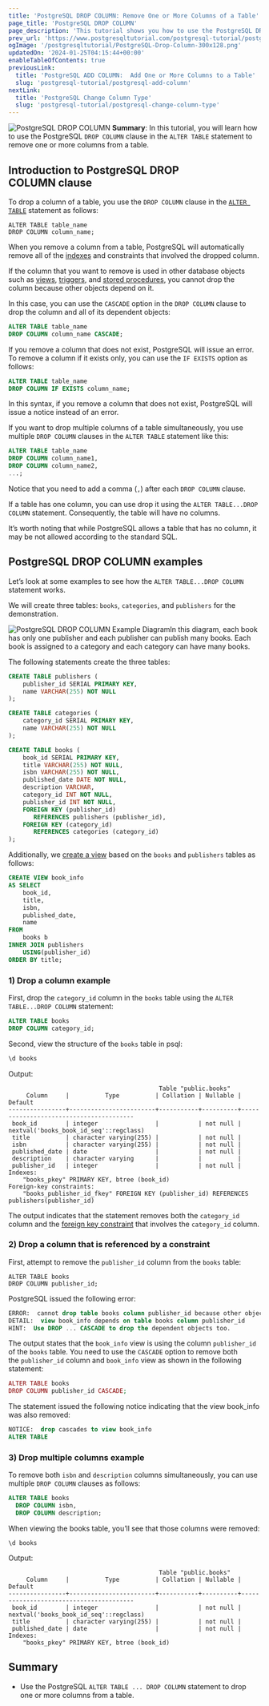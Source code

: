 ```yaml
---
title: 'PostgreSQL DROP COLUMN: Remove One or More Columns of a Table'
page_title: 'PostgreSQL DROP COLUMN'
page_description: 'This tutorial shows you how to use the PostgreSQL DROP COLUMN clause in the ALTER TABLE statement to remove one or more columns of a table.'
prev_url: 'https://www.postgresqltutorial.com/postgresql-tutorial/postgresql-drop-column/'
ogImage: '/postgresqltutorial/PostgreSQL-Drop-Column-300x128.png'
updatedOn: '2024-01-25T04:15:44+00:00'
enableTableOfContents: true
previousLink:
  title: 'PostgreSQL ADD COLUMN:  Add One or More Columns to a Table'
  slug: 'postgresql-tutorial/postgresql-add-column'
nextLink:
  title: 'PostgreSQL Change Column Type'
  slug: 'postgresql-tutorial/postgresql-change-column-type'
---
```


![PostgreSQL DROP COLUMN](/postgresqltutorial/PostgreSQL-Drop-Column-300x128.png?alignright)
**Summary**: In this tutorial, you will learn how to use the PostgreSQL `DROP COLUMN` clause in the `ALTER TABLE` statement to remove one or more columns from a table.

## Introduction to PostgreSQL DROP COLUMN clause

To drop a column of a table, you use the `DROP COLUMN` clause in the [`ALTER TABLE`](postgresql-alter-table) statement as follows:

```shellsql
ALTER TABLE table_name
DROP COLUMN column_name;
```

When you remove a column from a table, PostgreSQL will automatically remove all of the [indexes](../postgresql-indexes) and constraints that involved the dropped column.

If the column that you want to remove is used in other database objects such as [views](../postgresql-views), [triggers](../postgresql-triggers), and [stored procedures](https://neon.tech/postgresql/postgresql-stored-procedures/), you cannot drop the column because other objects depend on it.

In this case, you can use the `CASCADE` option in the `DROP COLUMN` clause to drop the column and all of its dependent objects:

```sql
ALTER TABLE table_name
DROP COLUMN column_name CASCADE;
```

If you remove a column that does not exist, PostgreSQL will issue an error. To remove a column if it exists only, you can use the `IF EXISTS` option as follows:

```sql
ALTER TABLE table_name
DROP COLUMN IF EXISTS column_name;
```

In this syntax, if you remove a column that does not exist, PostgreSQL will issue a notice instead of an error.

If you want to drop multiple columns of a table simultaneously, you use multiple `DROP COLUMN` clauses in the `ALTER TABLE` statement like this:

```sql
ALTER TABLE table_name
DROP COLUMN column_name1,
DROP COLUMN column_name2,
...;
```

Notice that you need to add a comma (`,`) after each `DROP COLUMN` clause.

If a table has one column, you can use drop it using the `ALTER TABLE...DROP COLUMN` statement. Consequently, the table will have no columns.

It’s worth noting that while PostgreSQL allows a table that has no column, it may be not allowed according to the standard SQL.

## PostgreSQL DROP COLUMN examples

Let’s look at some examples to see how the `ALTER TABLE...DROP COLUMN` statement works.

We will create three tables: `books`, `categories`, and `publishers` for the demonstration.

![PostgreSQL DROP COLUMN Example Diagram](/postgresqltutorial/PostgreSQL-DROP-COLUMN-Example-Diagram.png)In this diagram, each book has only one publisher and each publisher can publish many books. Each book is assigned to a category and each category can have many books.

The following statements create the three tables:

```sql
CREATE TABLE publishers (
    publisher_id SERIAL PRIMARY KEY,
    name VARCHAR(255) NOT NULL
);

CREATE TABLE categories (
    category_id SERIAL PRIMARY KEY,
    name VARCHAR(255) NOT NULL
);

CREATE TABLE books (
    book_id SERIAL PRIMARY KEY,
    title VARCHAR(255) NOT NULL,
    isbn VARCHAR(255) NOT NULL,
    published_date DATE NOT NULL,
    description VARCHAR,
    category_id INT NOT NULL,
    publisher_id INT NOT NULL,
    FOREIGN KEY (publisher_id)
       REFERENCES publishers (publisher_id),
    FOREIGN KEY (category_id)
       REFERENCES categories (category_id)
);

```

Additionally, we [create a view](../postgresql-views/managing-postgresql-views) based on the `books` and `publishers` tables as follows:

```sql
CREATE VIEW book_info
AS SELECT
    book_id,
    title,
    isbn,
    published_date,
    name
FROM
    books b
INNER JOIN publishers
    USING(publisher_id)
ORDER BY title;
```

### 1\) Drop a column example

First, drop the `category_id` column in the `books` table using the `ALTER TABLE...DROP COLUMN` statement:

```sql
ALTER TABLE books
DROP COLUMN category_id;
```

Second, view the structure of the `books` table in psql:

```sql
\d books
```

Output:

```
                                          Table "public.books"
     Column     |          Type          | Collation | Nullable |                Default
----------------+------------------------+-----------+----------+----------------------------------------
 book_id        | integer                |           | not null | nextval('books_book_id_seq'::regclass)
 title          | character varying(255) |           | not null |
 isbn           | character varying(255) |           | not null |
 published_date | date                   |           | not null |
 description    | character varying      |           |          |
 publisher_id   | integer                |           | not null |
Indexes:
    "books_pkey" PRIMARY KEY, btree (book_id)
Foreign-key constraints:
    "books_publisher_id_fkey" FOREIGN KEY (publisher_id) REFERENCES publishers(publisher_id)
```

The output indicates that the statement removes both the `category_id` column and the [foreign key constraint](postgresql-foreign-key) that involves the `category_id` column.

### 2\) Drop a column that is referenced by a constraint

First, attempt to remove the `publisher_id` column from the `books` table:

```shell
ALTER TABLE books
DROP COLUMN publisher_id;
```

PostgreSQL issued the following error:

```sql
ERROR:  cannot drop table books column publisher_id because other objects depend on it
DETAIL:  view book_info depends on table books column publisher_id
HINT:  Use DROP ... CASCADE to drop the dependent objects too.

```

The output states that the `book_info` view is using the column `publisher_id` of the `books` table. You need to use the `CASCADE` option to remove both the `publisher_id` column and `book_info` view as shown in the following statement:

```php
ALTER TABLE books
DROP COLUMN publisher_id CASCADE;
```

The statement issued the following notice indicating that the view book_info was also removed:

```sql
NOTICE:  drop cascades to view book_info
ALTER TABLE
```

### 3\) Drop multiple columns example

To remove both `isbn` and `description` columns simultaneously, you can use multiple `DROP COLUMN` clauses as follows:

```sql
ALTER TABLE books
  DROP COLUMN isbn,
  DROP COLUMN description;
```

When viewing the books table, you’ll see that those columns were removed:

```
\d books
```

Output:

```
                                          Table "public.books"
     Column     |          Type          | Collation | Nullable |                Default
----------------+------------------------+-----------+----------+----------------------------------------
 book_id        | integer                |           | not null | nextval('books_book_id_seq'::regclass)
 title          | character varying(255) |           | not null |
 published_date | date                   |           | not null |
Indexes:
    "books_pkey" PRIMARY KEY, btree (book_id)
```

## Summary

- Use the PostgreSQL `ALTER TABLE ... DROP COLUMN` statement to drop one or more columns from a table.
